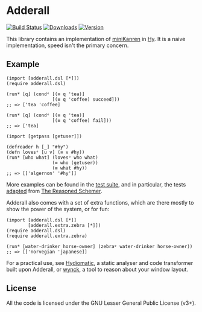 Adderall
========

[![Build Status](https://img.shields.io/travis/algernon/adderall/master.svg?style=flat-square)](https://travis-ci.org/algernon/adderall)
[![Downloads](https://img.shields.io/pypi/dm/adderall.svg?style=flat-square)](https://pypi.python.org/pypi/adderall)
[![Version](https://img.shields.io/pypi/v/adderall.svg?style=flat-square)](https://pypi.python.org/pypi/adderall)

This library contains an implementation of [miniKanren][mk] in
[Hy][hylang]. It is a naive implementation, speed isn't the primary
concern.

 [mk]: http://minikanren.org/
 [hylang]: http://hylang.org/

Example
-------

```hy
(import [adderall.dsl [*]])
(require adderall.dsl)

(run* [q] (condᵉ [(≡ q 'tea)]
                 [(≡ q 'coffee) succeed]))
;; => ['tea 'coffee]

(run* [q] (condᵉ [(≡ q 'tea)]
                 [(≡ q 'coffee) fail]))
;; => ['tea]

(import [getpass [getuser]])

(defreader h [_] "#hy")
(defn lovesᵒ [u v] (≡ v #hy))
(run* [who what] (lovesᵒ who what)
                 (≡ who (getuser))
                 (≡ what #hy))
;; => [['algernon' '#hy']]
```

More examples can be found in the [test suite][t:generic], and in
particular, the tests [adapted][t:trs] from
[The Reasoned Schemer][trs].

 [t:generic]: https://github.com/algernon/adderall/blob/master/tests/adderall_test.hy
 [t:trs]: https://github.com/algernon/adderall/blob/master/tests/schemer/
 [trs]: http://mitpress.mit.edu/books/reasoned-schemer

Adderall also comes with a set of extra functions, which are there
mostly to show the power of the system, or for fun:

```hy
(import [adderall.dsl [*]]
        [adderall.extra.zebra [*]])
(require adderall.dsl)
(require adderall.extra.zebra)

(run* [water-drinker horse-owner] (zebraᵖ water-drinker horse-owner))
;; => [['norvegian 'japanese]]
```

For a practical use, see [Hydiomatic][hydiomatic], a static analyser
and code transformer built upon Adderall, or [wynck][wynck], a tool to
reason about your window layout.

 [hydiomatic]: https://github.com/algernon/hydiomatic
 [wynck]: https://github.com/algernon/wynck

License
-------

All the code is licensed under the GNU Lesser General Public License
(v3+).
